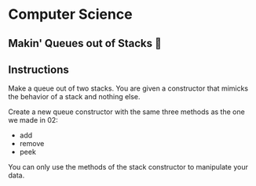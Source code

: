 # Computer Science

## Makin' Queues out of Stacks 🤯

## Instructions
Make a queue out of two stacks. You are given a constructor that mimicks the behavior of a stack and nothing else. 

Create a new queue constructor with the same three methods as the one we made in 02:

- add
- remove
- peek

You can only use the methods of the stack constructor to manipulate your data. 